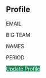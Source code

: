 <html>
    <head>
        <style>
            .btn-custom {
                color: #fff;
                background-color: #198754;
                border-color: #ffffff;
            }
            .btn-custom:hover, .btn-custom:focus, .btn-custom:active, .btn-custom.active, .open>.dropdown-toggle.btn-custom {
                color: #fff;
                background-color: #157347;
                border-color: #ffffff;
            }
        </style>
        <script>
            // prepare fetch GET options
            const options = {
                method: 'GET', // *GET, POST, PUT, DELETE, etc.
                // mode: 'cors', // no-cors, *cors, same-origin
                cache: 'default', // *default, no-cache, reload, force-cache, only-if-cached
                credentials: 'include', // include, same-origin, omit
                headers: {
                'Content-Type': 'application/json'
                // 'Content-Type': 'application/x-www-form-urlencoded',
                },
            };
            // fetch("https://mrr.rebeccaaa.tk/hello", options)
            fetch("http://localhost:8023/hello", options)
            // response is a RESTful "promise" on any successful fetch
            .then(response => {
            // check for response errors
            if (response.status !== 200) {
                error('GET API response failure: ' + response.status);
                return;
            }
            // valid response will have JSON data
            response.json().then(data => {
                console.log(data);
                })
            });
            // Something went wrong with actions or responses
            function error(err) {
                // log as Error in console
                console.log(err);
            }
        </script>
    </head>
    <body>
        <div class="bg-success w-50 mx-auto m-5">
            <h2 class="text-light mx-5 pt-5">Profile</h2>
            <!-- 'email' is mapped to 'username' for Spring Security -->
            <div class="mb-3 px-5">
                <label class="form-label" for="username">EMAIL</label>
                <p id="email"></p>
            </div>
            <div class="mb-3 px-5">
                <label class="form-label" for="bigteam">BIG TEAM</label>
                <p id="bigteam"></p>
            </div>
            <div class="mb-3 px-5">
                <label class="form-label" for="names">NAMES</label>
                <p id="names"></p>
            </div>
            <div class="mb-3 px-5">
                <label class="form-label" for="period">PERIOD</label>
                <p id="period"></p>
            </div>
            <a class="btn btn-custom text-nowrap text-light my-3 mx-5 mb-4" type="submit" href="{{ site.baseurl }}/update">Update Profile</a>
        </div>  
        <script>
            const storedData = JSON.parse(localStorage.getItem('ID'));
            console.log(storedData);
            // prepare fetch urls
            const base_url = "http://localhost:8023/api/team/";
            // const base_url = "https://mrr.rebeccaaa.tk/api/team/";
            const get_by_id = base_url + storedData;
             // fetch the API
            fetch(get_by_id, options)
                // response is a RESTful "promise" on any successful fetch
                .then(response => {
                // check for response errors
                if (response.status !== 200) {
                    error('GET API response failure: ' + response.status);
                    return;
                }
                // valid response will have JSON data
                response.json().then(data => {
                    console.log(data);
                    document.getElementById("bigteam").innerHTML = data.bigteam;
                    document.getElementById("email").innerHTML = data.email;
                    document.getElementById("names").innerHTML = data.names;
                    document.getElementById("period").innerHTML = data.period;
                })
            })
            // catch fetch errors (ie Nginx ACCESS to server blocked)
            .catch(err => {
                error(err + " " + get_by_id);
            });
        </script>
    </body>

</html>
